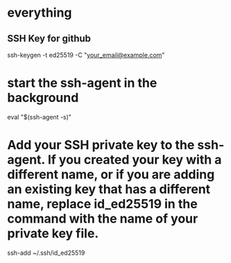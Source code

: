 # everything

## SSH Key for github 

  ssh-keygen -t ed25519 -C "your_email@example.com"

  # start the ssh-agent in the background
  eval "$(ssh-agent -s)"

  # Add your SSH private key to the ssh-agent. If you created your key with a different name, or if you are adding an existing key that has a different name, replace id_ed25519 in the command with the name of your private key file.
  ssh-add ~/.ssh/id_ed25519
